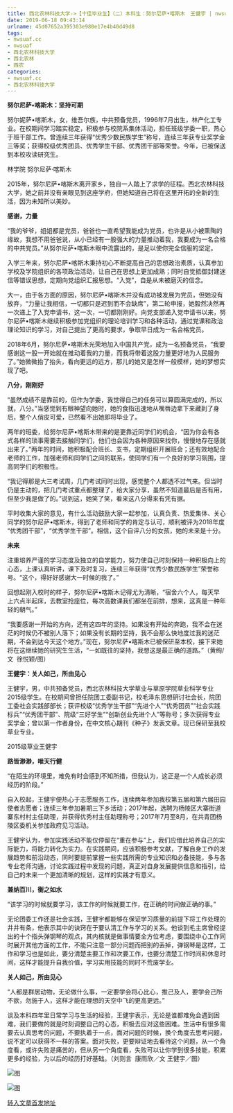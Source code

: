 ```yaml
---
title: 西北农林科技大学->【十佳毕业生】（二）本科生：努尔尼萨•喀斯木　王健宇 | nwsuaf.cc
date: 2019-06-18 09:43:14
urlname: 45d07652a395303e980e17e4b40d49d8
tags: 
- nwsuaf.cc
- nwsuaf
- 西北农林科技大学
- 西北农林
- 西农
categories:
- nwsuaf.cc
- 西北农林科技大学
---
```



**努尔尼萨•喀斯木：坚持可期**

努尔妮萨•喀斯木，女，维吾尔族，中共预备党员，1996年7月出生，林产化工专业。在校期间学习踏实稳定，积极参与校院系集体活动，担任班级学委一职，热心于班干部工作。曾连续三年获得“优秀少数民族学生”称号，连续三年获专业奖学金三等奖；获得校级优秀团员、优秀学生干部、优秀团干部等荣誉。今年，已被保送到本校攻读研究生。

林学院 努尔尼萨·喀斯木 

2015年，努尔尼萨•喀斯木离开家乡，独自一人踏上了求学的征程。西北农林科技大学，她之前并没有亲眼见到这座学府，但她知道自己将在这里开拓的全新的生活，因为未知所以美妙。

**感谢，力量**

“我的爷爷，姐姐都是党员，爸爸也一直希望我能成为党员，也许是从小被熏陶的缘故，我想不用爸爸说，从小已经有一股强大的力量推动着我，我要成为一名合格的中共党员。”从努尔尼萨•喀斯木眼中流露出的，是足以使你完全信服的坚定。

入学三年来，努尔尼萨•喀斯木秉持初心不断提高自己的思想政治素质，认真参加学校及学院组织的各项政治活动，让自己在思想上更加成熟；同时自觉抵御封建迷信等错误思想，定期向党组织汇报思想。“入党”，自是从未被磨灭的信念。

大一，由于各方面的原因，努尔尼萨•喀斯木并没有成功被发展为党员，但她没有放弃，“力量让我相信，一切都只是迟到而不会缺席”，第二轮申报，她毅然决然再一次递上了入党申请书，这一次，一切都刚刚好。向党支部递入党申请书以来，努尔尼萨•喀斯木继续积极参加党组织的理论培训学习和各种活动，通过党课和政治理论知识的学习，对自己提出了更高的要求，争取早日成为一名合格党员。

2018年6月，努尔尼萨•喀斯木光荣地加入中国共产党，成为一名预备党员，“我要感谢这一股一开始就在推动着我的力量，而我将带着这股力量更好地为人民服务了。”她微微抬了抬头，看向更远的远方，那儿的她又是怎样一般模样，她的梦想实现了吧。

**八分，刚刚好**

“虽然成绩不是靠前的，但作为学委，我觉得自己的任务可以算圆满完成的，所以就，八分。”当感觉到有眼神望向她时，她的食指迅速地从嘴唇边拿下来藏到了身后，整个人俏皮可爱，已然看不出她即将毕业了。

两年的班委，给努尔尼萨•喀斯木带来的是更靠近同学们的机会，“因为你会有各式各样的琐事需要去接触同学们，他们也会因为各种原因来找你，慢慢地存在感就出来了。”两年的时间，她积极配合班长、支书，定期组织开展班会；还有效地配合老师的工作，加强老师和同学们之间的联系，使同学们有一个良好的学习氛围，提高同学们的积极性。

“我记得那是大三考试周，几门考试同时出现，感觉整个人都透不过气来。但当时仍是主动的，把几门考试重点都整理了，给大家分享，虽然不知道最后是否有用，但至少我是做了的。”说到这，她笑了笑，看来这八分得来有凭有据。

平时收集大家的意见，有什么活动鼓励大家一起参加，认真负责、热爱集体、关心同学的努尔尼萨•喀斯木，得到了老师和同学的肯定与认可，顺利被评为2018年度 “优秀团干部”，“优秀学生干部”。相信，这个自评八分的女孩，她的未来是十分。

**未来**

注重培养严谨的学习态度及独立的自学能力，努力使自己时刻保持一种积极向上的心态，上课认真听讲，课下及时复习，连续三年获得“优秀少数民族学生”荣誉称号。“这个，得好好感谢大一时候的我了。”

回想起刚入校时的样子，努尔尼萨•喀斯木记得尤为清晰，“宿舍六个人，每天早上六点半起床，去教室抢座位，每次高数课我们都坐在前排，想来，这真是一种年轻的朝气。”

“我要感谢一开始的方向，还有这四年的坚持。如果没有开始的奔跑，我不会在迷茫的时候仍不被别人落下；如果没有长期的坚持，我不会那么快地度过我的迷茫期，不会到达今天这个地方。”现在，努尔尼萨•喀斯木已被保研至本校，接下来她将在这继续她的研究生生活，“一如既往的坚持，我想这是最正确的道路。”（黄绚/文  徐悦颖/图）

**王健宇：关人如己，所由见心**

王健宇，男，中共预备党员，西北农林科技大学草业与草原学院草业科学专业2015级学生。在校期间曾担任院团工委副书记，校毛泽东思想研讨社会长，院团工委社会实践部部长；获评校级“优秀学生干部”“先进个人”“优秀团员”“社会实践标兵”“优秀团干部”、院级“三好学生”“创新创业先进个人”等称号；多次获得专业奖学金；曾以第一作者身份，在中文核心期刊《种子》发表文章。现已保研至我校草业专业。

2015级草业王健宇 

**路皆渺渺，唯天行健**

“在陌生的环境里，难免有时会感到不知所措，但我认为，这正是一个人成长必须经历的阶段。”

自入校起，王健宇便热心于志愿服务工作，连续两年参加我校第五届和第六届田园使者志愿者；连续三年参加暑期三下乡活动；2017年起，选聘为杨陵区大寨街道寨东村村主任助理，并获得优秀村主任助理称号；2017年7月至8月，在共青团杨陵区委机关参加政府见习活动。

王健宇认为，参加实践活动不能仅停留在“重在参与”上，我们应借此培养自己的实际能力，将能力转化为实力。在实践期间，应该积极参考文献，了解自身工作的发展趋势和前沿动态，同时要提前掌握一些实践所需的专业知识和必备技能，多与各专业老师沟通，讨论实践过程中发现的问题，真正对自身发展提供信息和指引，给自己的未来一个更加清晰的规划，这样的实践才有意义。

**兼纳百川，衡之如水**

“该学习的时候就要学习，该工作的时候就要工作，在正确的时间做正确的事。”

无论团委工作还是社会实践，王健宇都能够在保证学习质量的前提下将工作处理的井井有条，他表示其中的诀窍在于要认清工作与学习的关系。他谈到毛主席曾经提出的十个指头弹钢琴的观点，其内核就是做事情要全方位考虑，要围绕中心工作同时展开其他方面的工作，不能只注意一部分问题而把别的丢掉，弹钢琴是这样，工作和学习也是如此，要分清楚主要工作和次要工作，也要分清楚工作时间和休息时间，这样才能提升自我价值，学习实用技能的同时不荒废学业。

**关人如己，所由见心**

“人都是群居动物，无论做什么事，一定要学会将心比心，推己及人，要学会己所不欲，勿施于人，这样才能在理想的天空中飞的更高更远。”

谈及本科四年里日常学习与生活的经验，王健宇表示，无论是谁都难免会遇到困难，我们要做的就是时刻调整自己的心态，积极去应对这些困难。生活中有很多需要去认真思考的问题，不要执着于一点，面对问题的时候，换个角度去思考问题，说不定可以获得不一样的答案。面对失败，更要辩证地去看待这个问题，从一个角度看，或许失败是痛苦的，但从另一个角度看，失败可以让你学到很多技能，积累更多的经验，为以后的经历打好基础。（刘则言  康雨欣／文 王健宇／图）



![图](https://news.nwsuaf.edu.cn/images/content/2019-06/20190617181219614685.jpg)

![图](https://news.nwsuaf.edu.cn/images/content/2019-06/20190617180905990598.jpg)

[转入文章首发地址](https://news.nwsuaf.edu.cn/xnxw/90318.htm)